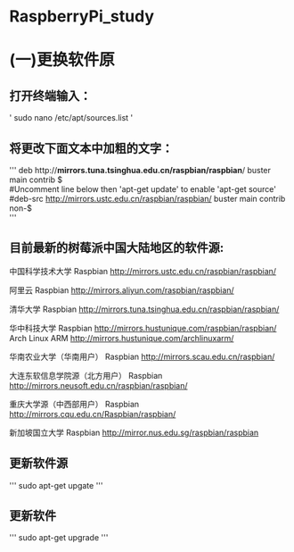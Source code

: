 # RaspberryPi_study

# (一)更换软件原
## 打开终端输入：
' sudo nano /etc/apt/sources.list '
## 将更改下面文本中加粗的文字：
'''
deb http://**mirrors.tuna.tsinghua.edu.cn/raspbian/raspbian**/ buster main contrib $ <br>
#Uncomment line below then 'apt-get update' to enable 'apt-get source' <br>
#deb-src http://mirrors.ustc.edu.cn/raspbian/raspbian/ buster main contrib non-$ <br>
'''
## 目前最新的树莓派中国大陆地区的软件源:

中国科学技术大学
Raspbian http://mirrors.ustc.edu.cn/raspbian/raspbian/

阿里云
Raspbian http://mirrors.aliyun.com/raspbian/raspbian/

清华大学
Raspbian http://mirrors.tuna.tsinghua.edu.cn/raspbian/raspbian/

华中科技大学
Raspbian http://mirrors.hustunique.com/raspbian/raspbian/
Arch Linux ARM http://mirrors.hustunique.com/archlinuxarm/

华南农业大学（华南用户）
Raspbian http://mirrors.scau.edu.cn/raspbian/

大连东软信息学院源（北方用户）
Raspbian http://mirrors.neusoft.edu.cn/raspbian/raspbian/

重庆大学源（中西部用户）
Raspbian http://mirrors.cqu.edu.cn/Raspbian/raspbian/

新加坡国立大学
Raspbian http://mirror.nus.edu.sg/raspbian/raspbian

## 更新软件源
'''
sudo apt-get upgate
'''
## 更新软件
'''
sudo apt-get upgrade
'''
